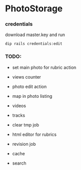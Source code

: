 # PhotoStorage

### credentials

download master.key and run
```bash
dip rails credentials:edit
```

### TODO:
* set main photo for rubric action
* views counter

* photo edit action
* map in photo listing
* videos
* tracks
* clear tmp job
* html editor for rubrics
* revision job
* cache
* search
